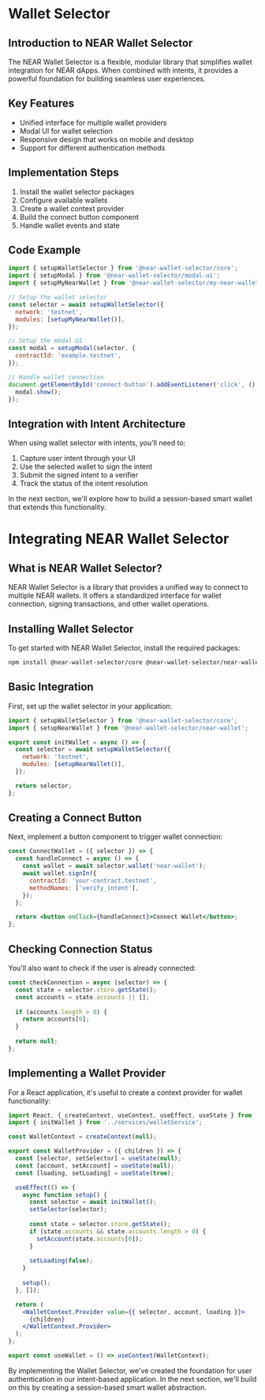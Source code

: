 
# Wallet Selector

## Introduction to NEAR Wallet Selector

The NEAR Wallet Selector is a flexible, modular library that simplifies wallet integration for NEAR dApps. When combined with intents, it provides a powerful foundation for building seamless user experiences.

## Key Features

- Unified interface for multiple wallet providers
- Modal UI for wallet selection
- Responsive design that works on mobile and desktop
- Support for different authentication methods

## Implementation Steps

1. Install the wallet selector packages
2. Configure available wallets
3. Create a wallet context provider
4. Build the connect button component
5. Handle wallet events and state

## Code Example

```javascript
import { setupWalletSelector } from '@near-wallet-selector/core';
import { setupModal } from '@near-wallet-selector/modal-ui';
import { setupMyNearWallet } from '@near-wallet-selector/my-near-wallet';

// Setup the wallet selector
const selector = await setupWalletSelector({
  network: 'testnet',
  modules: [setupMyNearWallet()],
});

// Setup the modal UI
const modal = setupModal(selector, {
  contractId: 'example.testnet',
});

// Handle wallet connection
document.getElementById('connect-button').addEventListener('click', () => {
  modal.show();
});
```

## Integration with Intent Architecture

When using wallet selector with intents, you'll need to:

1. Capture user intent through your UI
2. Use the selected wallet to sign the intent
3. Submit the signed intent to a verifier
4. Track the status of the intent resolution

In the next section, we'll explore how to build a session-based smart wallet that extends this functionality.
# Integrating NEAR Wallet Selector

## What is NEAR Wallet Selector?

NEAR Wallet Selector is a library that provides a unified way to connect to multiple NEAR wallets. It offers a standardized interface for wallet connection, signing transactions, and other wallet operations.

## Installing Wallet Selector

To get started with NEAR Wallet Selector, install the required packages:

```bash
npm install @near-wallet-selector/core @near-wallet-selector/near-wallet near-api-js
```

## Basic Integration

First, set up the wallet selector in your application:

```javascript
import { setupWalletSelector } from '@near-wallet-selector/core';
import { setupNearWallet } from '@near-wallet-selector/near-wallet';

export const initWallet = async () => {
  const selector = await setupWalletSelector({
    network: 'testnet',
    modules: [setupNearWallet()],
  });

  return selector;
};
```

## Creating a Connect Button

Next, implement a button component to trigger wallet connection:

```jsx
const ConnectWallet = ({ selector }) => {
  const handleConnect = async () => {
    const wallet = await selector.wallet('near-wallet');
    await wallet.signIn({
      contractId: 'your-contract.testnet',
      methodNames: ['verify_intent'],
    });
  };

  return <button onClick={handleConnect}>Connect Wallet</button>;
};
```

## Checking Connection Status

You'll also want to check if the user is already connected:

```javascript
const checkConnection = async (selector) => {
  const state = selector.store.getState();
  const accounts = state.accounts || [];
  
  if (accounts.length > 0) {
    return accounts[0];
  }
  
  return null;
};
```

## Implementing a Wallet Provider

For a React application, it's useful to create a context provider for wallet functionality:

```jsx
import React, { createContext, useContext, useEffect, useState } from 'react';
import { initWallet } from '../services/walletService';

const WalletContext = createContext(null);

export const WalletProvider = ({ children }) => {
  const [selector, setSelector] = useState(null);
  const [account, setAccount] = useState(null);
  const [loading, setLoading] = useState(true);

  useEffect(() => {
    async function setup() {
      const selector = await initWallet();
      setSelector(selector);
      
      const state = selector.store.getState();
      if (state.accounts && state.accounts.length > 0) {
        setAccount(state.accounts[0]);
      }
      
      setLoading(false);
    }
    
    setup();
  }, []);

  return (
    <WalletContext.Provider value={{ selector, account, loading }}>
      {children}
    </WalletContext.Provider>
  );
};

export const useWallet = () => useContext(WalletContext);
```

By implementing the Wallet Selector, we've created the foundation for user authentication in our intent-based application. In the next section, we'll build on this by creating a session-based smart wallet abstraction.
